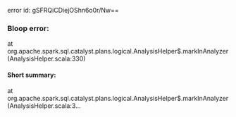 error id: gSFRQiCDiejOShn6o0r/Nw==
### Bloop error:

at org.apache.spark.sql.catalyst.plans.logical.AnalysisHelper$.markInAnalyzer(AnalysisHelper.scala:330)
#### Short summary: 

at org.apache.spark.sql.catalyst.plans.logical.AnalysisHelper$.markInAnalyzer(AnalysisHelper.scala:3...